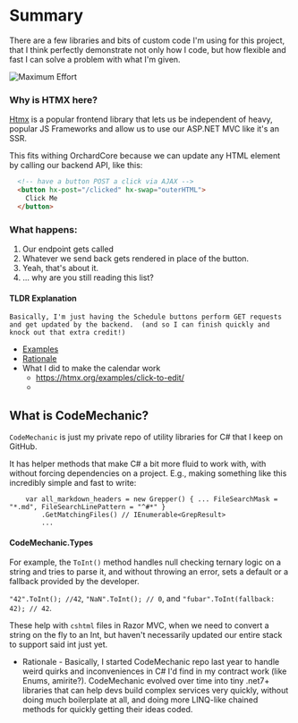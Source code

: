 # Summary

There are a few libraries and bits of custom code I'm using for this project, that I think perfectly demonstrate not only how I code, but how flexible and fast I can solve a problem with what I'm given.

![Maximum Effort](https://media.giphy.com/media/FxUFE9TPXIKFG/giphy.gif?cid=790b76111viwuo4kvb7rz5wc24iylam0wgg0i6sdccjqvz96&ep=v1_gifs_search&rid=giphy.gif&ct=g)

### Why is HTMX here?

[Htmx](htmx.org) is a popular frontend library that lets us be independent of heavy, popular JS Frameworks and allow us to use our ASP.NET MVC like it's an SSR.  

This fits withing OrchardCore because we can update any HTML element by calling our backend API, like this:

```html
  <!-- have a button POST a click via AJAX -->
  <button hx-post="/clicked" hx-swap="outerHTML">
    Click Me
  </button>
```

### What happens:
1.  Our endpoint gets called
2.  Whatever we send back gets rendered in place of the button.
3.  Yeah, that's about it.
4. ... why are you still reading this list?

#### TLDR Explanation 
    Basically, I'm just having the Schedule buttons perform GET requests and get updated by the backend.  (and so I can finish quickly and knock out that extra credit!)

* [Examples](https://htmx.org/examples/)
* [Rationale](https://htmx.org/essays/)
* What I did to make the calendar work
  * https://htmx.org/examples/click-to-edit/
  * 

## What is CodeMechanic?

`CodeMechanic` is just my private repo of utility libraries for C# that I keep on GitHub.

It has helper methods that make C# a bit more fluid to work with, with without forcing dependencies on a project. E.g.,
making something like this incredibly simple and fast to write:

```cshtml
    var all_markdown_headers = new Grepper() { ... FileSearchMask = "*.md", FileSearchLinePattern = "^#*" }
        .GetMatchingFiles() // IEnumerable<GrepResult>
        ...
```

#### CodeMechanic.Types

For example, the `ToInt()` method handles null checking ternary logic on a string and
tries to parse it, and without throwing an error, sets a default or a fallback provided by the developer.

`"42".ToInt(); //42`, `"NaN".ToInt(); // 0`, and `"fubar".ToInt(fallback: 42); // 42`.

These help with `cshtml` files in Razor MVC, when we need to convert a string on the fly to an Int, but haven't
necessarily updated our entire stack to support said int just yet.

* Rationale - Basically, I started CodeMechanic repo last year to handle weird quirks and inconveniences in C# I'd find in my contract work (like Enums, amirite?).  CodeMechanic evolved over time into tiny .net7+ libraries that can help devs build complex services very quickly, without doing much boilerplate at all, and doing more LINQ-like chained methods for quickly getting their ideas coded.
